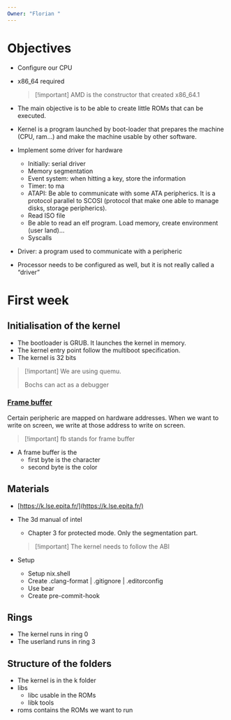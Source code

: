 ```yaml
---
Owner: "Florian "
---
```

# Objectives
- Configure our CPU
- x86_64 required
    
    > [!important] AMD is the constructor that created x86_64.1
    
- The main objective is to be able to create little ROMs that can be executed.
- Kernel is a program launched by boot-loader that prepares the machine (CPU, ram…) and make the machine usable by other software.
- Implement some driver for hardware
    - Initially: serial driver
    - Memory segmentation
    - Event system: when hitting a key, store the information
    - Timer: to ma
    - ATAPI: Be able to communicate with some ATA peripherics. It is a protocol parallel to SCOSI (protocol that make one able to manage disks, storage peripherics).
    - Read ISO file
    - Be able to read an elf program. Load memory, create environment (user land)…
    - Syscalls
- Driver: a program used to communicate with a peripheric
- Processor needs to be configured as well, but it is not really called a “driver”
  
# First week
## Initialisation of the kernel
- The bootloader is GRUB. It launches the kernel in memory.
- The kernel entry point follow the multiboot specification.
- The kernel is 32 bits

> [!important] We are using quemu.
> 
>   
> Bochs can act as a debugger
### [Frame buffer](https://k.lse.epita.fr/internals/framebuffer.html)
Certain peripheric are mapped on hardware addresses. When we want to write on screen, we write at those address to write on screen.

> [!important] fb stands for frame buffer
- A frame buffer is the
    - first byte is the character
    - second byte is the color
## Materials
- [https://k.lse.epita.fr/](https://k.lse.epita.fr/)
- The 3d manual of intel
    
    - Chapter 3 for protected mode. Only the segmentation part.
    
    > [!important] The kernel needs to follow the ABI
    
- Setup
    - Setup nix.shell
    - Create .clang-format | .gitignore | .editorconfig
    - Use bear
    - Create pre-commit-hook
## Rings
- The kernel runs in ring 0
- The userland runs in ring 3
## Structure of the folders
- The kernel is in the k folder
- libs
    - libc usable in the ROMs
    - libk tools
- roms contains the ROMs we want to run